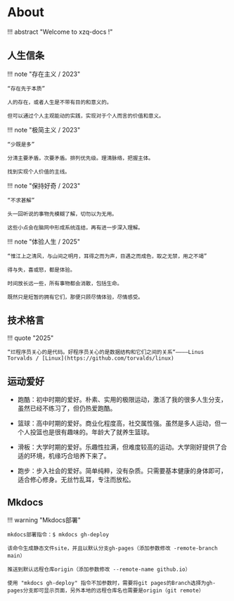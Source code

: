 # About

!!! abstract "Welcome to xzq-docs !"

## 人生信条

!!! note "存在主义 / 2023"

    “存在先于本质”
    
    人的存在，或者人生是不带有目的和意义的。
    
    但可以通过个人主观能动的实践，实现对于个人而言的价值和意义。

!!! note "极简主义 / 2023"

    “少既是多”

    分清主要矛盾，次要矛盾。排列优先级。理清脉络，把握主体。
    
    找到实现个人价值的主线。

!!! note "保持好奇 / 2023"

    “不求甚解”

    头一回听说的事物先模糊了解，切勿以为无用。
    
    这些小点会在脑网中形成系统连结，再有进一步深入理解。

!!! note "体验人生 / 2025"

    “惟江上之清风，与山间之明月，耳得之而为声，目遇之而成色，取之无禁，用之不竭”

    得与失，喜或怒，都是体验。
    
    时间放长远一些，所有事物都会消散，包括生命。

    既然只是短暂的拥有它们，那便只顾尽情体验，尽情感受。

## 技术格言

!!! quote "2025"

    “烂程序员关心的是代码。好程序员关心的是数据结构和它们之间的关系“————Linus Torvalds / [Linux](https://github.com/torvalds/linux)

## 运动爱好

- 跑酷：初中时期的爱好。朴素、实用的极限运动，激活了我的很多人生分支，虽然已经不练习了，但仍热爱跑酷。

- 篮球：高中时期的爱好。商业化程度高，社交属性强。虽然是多人运动，但一个人投篮也是很有趣味的。年龄大了就养生篮球。

- 滑板：大学时期的爱好。乐趣性拉满，但难度较高的运动。大学刚好提供了合适的环境，机缘巧合培养下来了。

- 跑步：步入社会的爱好。简单纯粹，没有杂质。只需要基本健康的身体即可，适合修心修身。无丝竹乱耳，专注而放松。

## Mkdocs

!!! warning "Mkdocs部署"

    mkdocs部署指令：$ mkdocs gh-deploy

    该命令生成静态文件site，并且以默认分支gh-pages（添加参数修改 -remote-branch main）

    推送到默认远程仓库origin（添加参数修改 --remote-name github.io）

    使用 "mkdocs gh-deploy" 指令不加参数时，需要将git pages的Branch选择为gh-pages分支即可显示页面，另外本地的远程仓库名也需要是origin（git remote）

